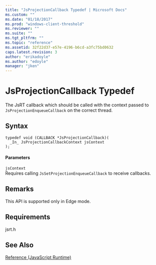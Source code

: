 ```yaml
---
title: "JsProjectionCallback Typedef | Microsoft Docs"
ms.custom: ""
ms.date: "01/18/2017"
ms.prod: "windows-client-threshold"
ms.reviewer: ""
ms.suite: ""
ms.tgt_pltfrm: ""
ms.topic: "reference"
ms.assetid: 32f22d37-e57e-4196-b6cd-a3fc75bd0632
caps.latest.revision: 3
author: "erikadoyle"
ms.author: "edoyle"
manager: "jken"
---
```

# JsProjectionCallback Typedef
The JsRT callback which should be called with the context passed to `JsProjectionEnqueueCallback` on the correct thread.  
  
## Syntax  
  
```  
typedef void (CALLBACK *JsProjectionCallback)(  
  _In_ JsProjectionCallbackContext jsContext  
);  
```  
  
#### Parameters  
 `jsContext`  
 Requires calling `JsSetProjectionEnqueueCallback` to receive callbacks.  
  
## Remarks  
 This API is supported only in Edge mode.  
  
## Requirements  
 jsrt.h  
  
## See Also  
 [Reference (JavaScript Runtime)](../chakra-hosting/reference-javascript-runtime.md)